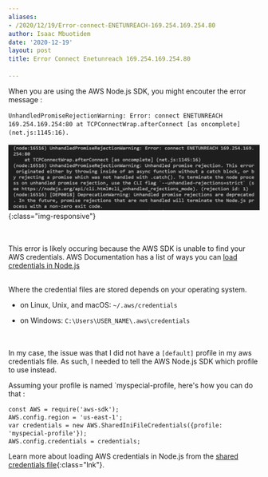 ```yaml
---
aliases:
- /2020/12/19/Error-connect-ENETUNREACH-169.254.169.254.80
author: Isaac Mbuotidem
date: '2020-12-19'
layout: post
title: Error Connect Enetunreach 169.254.169.254.80

---
```


When you are using the AWS Node.js SDK, you might encouter the error message :

`UnhandledPromiseRejectionWarning: Error: connect ENETUNREACH 169.254.169.254:80 at TCPConnectWrap.afterConnect [as oncomplete] (net.js:1145:16).`
\
\
![Vscode integrated terminal displaying AWS Node.js SDK error](./12_19_20.PNG){:class="img-responsive"}

\
\
This error is likely occuring because the AWS SDK is unable to find your AWS credentials. 
AWS Documentation has a list of ways you can [load credentials in Node.js](https://docs.aws.amazon.com/sdk-for-javascript/v2/developer-guide/setting-credentials-node.html)


\
Where the credential files are stored depends on your operating system. 

- on Linux, Unix, and macOS: `~/.aws/credentials`

- on Windows: `C:\Users\USER_NAME\.aws\credentials`


\
\
In my case, the issue was that I did not have a `[default]` profile in my aws credentials file. As such, I needed to tell the AWS Node.js SDK which profile to use instead. 

Assuming your profile is named `myspecial-profile, here's how you can do that :

```
const AWS = require('aws-sdk');
AWS.config.region = 'us-east-1';
var credentials = new AWS.SharedIniFileCredentials({profile: 'myspecial-profile'});
AWS.config.credentials = credentials;

```

Learn more about loading AWS credentials in Node.js from the [shared credentials file](https://docs.aws.amazon.com/sdk-for-javascript/v2/developer-guide/loading-node-credentials-shared.html){:class="lnk"}. 
